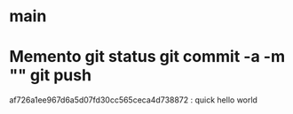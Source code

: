 main
====
Memento
git status
git commit -a -m ""
git push
====

af726a1ee967d6a5d07fd30cc565ceca4d738872 : quick hello world



